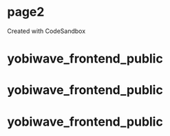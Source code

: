 # page2
Created with CodeSandbox
# yobiwave_frontend_public
# yobiwave_frontend_public
# yobiwave_frontend_public
